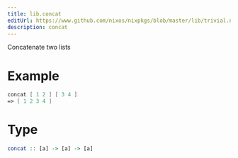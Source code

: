 ```yaml
---
title: lib.concat
editUrl: https://www.github.com/nixos/nixpkgs/blob/master/lib/trivial.nix#L111C12
description: concat
---
```


Concatenate two lists

# Example

```nix
concat [ 1 2 ] [ 3 4 ]
=> [ 1 2 3 4 ]
```

# Type

```haskell
concat :: [a] -> [a] -> [a]
```
